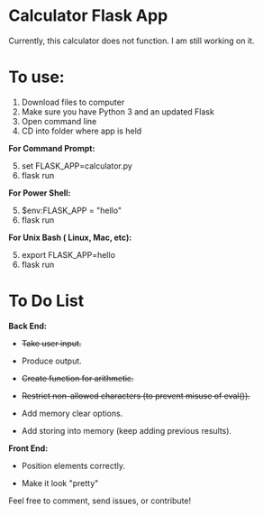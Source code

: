# Calculator Flask App


Currently, this calculator does not function. I am still working on it.

# To use:

1. Download files to computer
2. Make sure you have Python 3 and an updated Flask
3. Open command line
4. CD into folder where app is held

**For Command Prompt:**

5. set FLASK_APP=calculator.py
6. flask run

**For Power Shell:**

5. $env:FLASK_APP = "hello"
6. flask run

**For Unix Bash ( Linux, Mac, etc):**

5. export FLASK_APP=hello
6. flask run

# To Do List

**Back End:**

* ~~Take user input.~~

* Produce output.

* ~~Create function for arithmetic.~~

* ~~Restrict non-allowed characters (to prevent misuse of eval()).~~

* Add memory clear options.

* Add storing into memory (keep adding previous results).

**Front End:**

* Position elements correctly.

* Make it look "pretty"

Feel free to comment, send issues, or contribute!

